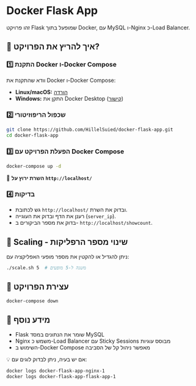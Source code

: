 # Docker Flask App

זהו פרויקט Flask שמופעל בתוך Docker, עם MySQL ו-Nginx כ-Load Balancer.

## 📌 איך להריץ את הפרויקט?

### 1️⃣ התקנת Docker ו-Docker Compose
וודא שהתקנת את Docker ו-Docker Compose:
- **Linux/macOS:** [הורדה](https://docs.docker.com/get-docker/)
- **Windows:** התקן את Docker Desktop ([קישור](https://www.docker.com/products/docker-desktop))

### 2️⃣ שכפול הריפוזיטורי
```sh
git clone https://github.com/HillelSuied/docker-flask-app.git
cd docker-flask-app
```

### 3️⃣ הפעלת הפרויקט עם Docker Compose
```sh
docker-compose up -d
```
📌 **השרת ירוץ על `http://localhost/`**

### 4️⃣ בדיקות
- גש לכתובת `http://localhost/` ובדוק את השרת.
- רענן את הדף ובדוק את העוגייה (`server_ip`).
- בדוק את מספר הביקורים ב- `http://localhost/showcount`.

## 📌 Scaling - שינוי מספר הרפליקות
ניתן להגדיל או להקטין את מספר מופעי האפליקציה עם:
```sh
./scale.sh 5  # משנה ל-5 מופעים
```

## 📌 עצירת הפרויקט
```sh
docker-compose down
```

## 📌 מידע נוסף
- Flask שומר את הנתונים במסד MySQL
- Nginx משמש כ-Load Balancer עם Sticky Sessions מבוסס עוגיות
- השימוש ב-Docker Compose מאפשר ניהול קל של הסביבה

💡 אם יש בעיה, ניתן לבדוק לוגים עם:
```sh
docker logs docker-flask-app-nginx-1
docker logs docker-flask-app-flask-app-1
```

